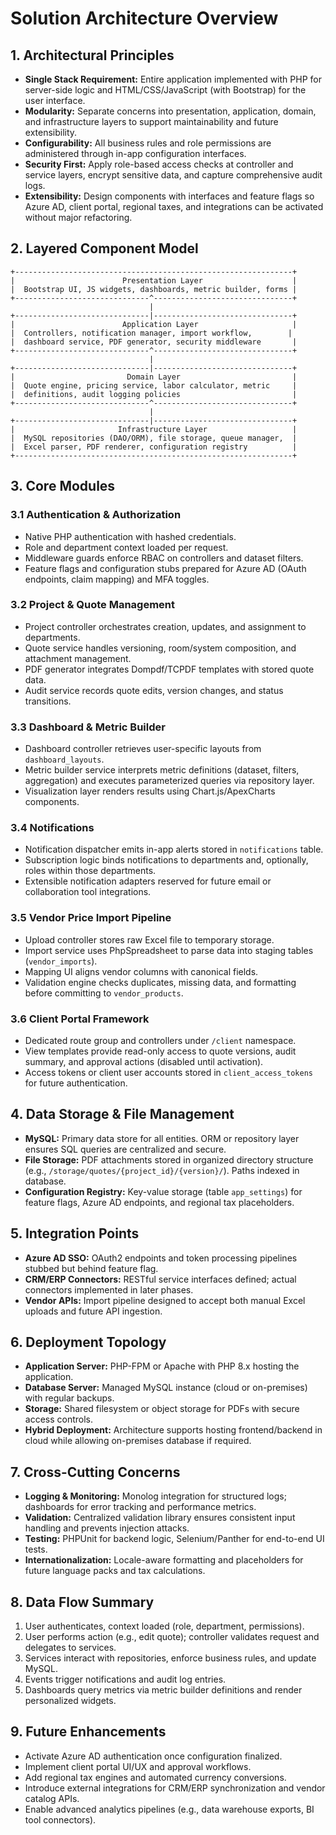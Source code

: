 # Solution Architecture Overview

## 1. Architectural Principles
- **Single Stack Requirement:** Entire application implemented with PHP for server-side logic and HTML/CSS/JavaScript (with Bootstrap) for the user interface.
- **Modularity:** Separate concerns into presentation, application, domain, and infrastructure layers to support maintainability and future extensibility.
- **Configurability:** All business rules and role permissions are administered through in-app configuration interfaces.
- **Security First:** Apply role-based access checks at controller and service layers, encrypt sensitive data, and capture comprehensive audit logs.
- **Extensibility:** Design components with interfaces and feature flags so Azure AD, client portal, regional taxes, and integrations can be activated without major refactoring.

## 2. Layered Component Model
```
+--------------------------------------------------------------+
|                        Presentation Layer                    |
|  Bootstrap UI, JS widgets, dashboards, metric builder, forms |
+------------------------------^-------------------------------+
                               |
+------------------------------|-------------------------------+
|                        Application Layer                     |
|  Controllers, notification manager, import workflow,        |
|  dashboard service, PDF generator, security middleware       |
+------------------------------^-------------------------------+
                               |
+------------------------------|-------------------------------+
|                         Domain Layer                         |
|  Quote engine, pricing service, labor calculator, metric     |
|  definitions, audit logging policies                         |
+------------------------------^-------------------------------+
                               |
+------------------------------|-------------------------------+
|                       Infrastructure Layer                   |
|  MySQL repositories (DAO/ORM), file storage, queue manager,  |
|  Excel parser, PDF renderer, configuration registry          |
+--------------------------------------------------------------+
```

## 3. Core Modules
### 3.1 Authentication & Authorization
- Native PHP authentication with hashed credentials.
- Role and department context loaded per request.
- Middleware guards enforce RBAC on controllers and dataset filters.
- Feature flags and configuration stubs prepared for Azure AD (OAuth endpoints, claim mapping) and MFA toggles.

### 3.2 Project & Quote Management
- Project controller orchestrates creation, updates, and assignment to departments.
- Quote service handles versioning, room/system composition, and attachment management.
- PDF generator integrates Dompdf/TCPDF templates with stored quote data.
- Audit service records quote edits, version changes, and status transitions.

### 3.3 Dashboard & Metric Builder
- Dashboard controller retrieves user-specific layouts from `dashboard_layouts`.
- Metric builder service interprets metric definitions (dataset, filters, aggregation) and executes parameterized queries via repository layer.
- Visualization layer renders results using Chart.js/ApexCharts components.

### 3.4 Notifications
- Notification dispatcher emits in-app alerts stored in `notifications` table.
- Subscription logic binds notifications to departments and, optionally, roles within those departments.
- Extensible notification adapters reserved for future email or collaboration tool integrations.

### 3.5 Vendor Price Import Pipeline
- Upload controller stores raw Excel file to temporary storage.
- Import service uses PhpSpreadsheet to parse data into staging tables (`vendor_imports`).
- Mapping UI aligns vendor columns with canonical fields.
- Validation engine checks duplicates, missing data, and formatting before committing to `vendor_products`.

### 3.6 Client Portal Framework
- Dedicated route group and controllers under `/client` namespace.
- View templates provide read-only access to quote versions, audit summary, and approval actions (disabled until activation).
- Access tokens or client user accounts stored in `client_access_tokens` for future authentication.

## 4. Data Storage & File Management
- **MySQL:** Primary data store for all entities. ORM or repository layer ensures SQL queries are centralized and secure.
- **File Storage:** PDF attachments stored in organized directory structure (e.g., `/storage/quotes/{project_id}/{version}/`). Paths indexed in database.
- **Configuration Registry:** Key-value storage (table `app_settings`) for feature flags, Azure AD endpoints, and regional tax placeholders.

## 5. Integration Points
- **Azure AD SSO:** OAuth2 endpoints and token processing pipelines stubbed but behind feature flag.
- **CRM/ERP Connectors:** RESTful service interfaces defined; actual connectors implemented in later phases.
- **Vendor APIs:** Import pipeline designed to accept both manual Excel uploads and future API ingestion.

## 6. Deployment Topology
- **Application Server:** PHP-FPM or Apache with PHP 8.x hosting the application.
- **Database Server:** Managed MySQL instance (cloud or on-premises) with regular backups.
- **Storage:** Shared filesystem or object storage for PDFs with secure access controls.
- **Hybrid Deployment:** Architecture supports hosting frontend/backend in cloud while allowing on-premises database if required.

## 7. Cross-Cutting Concerns
- **Logging & Monitoring:** Monolog integration for structured logs; dashboards for error tracking and performance metrics.
- **Validation:** Centralized validation library ensures consistent input handling and prevents injection attacks.
- **Testing:** PHPUnit for backend logic, Selenium/Panther for end-to-end UI tests.
- **Internationalization:** Locale-aware formatting and placeholders for future language packs and tax calculations.

## 8. Data Flow Summary
1. User authenticates, context loaded (role, department, permissions).
2. User performs action (e.g., edit quote); controller validates request and delegates to services.
3. Services interact with repositories, enforce business rules, and update MySQL.
4. Events trigger notifications and audit log entries.
5. Dashboards query metrics via metric builder definitions and render personalized widgets.

## 9. Future Enhancements
- Activate Azure AD authentication once configuration finalized.
- Implement client portal UI/UX and approval workflows.
- Add regional tax engines and automated currency conversions.
- Introduce external integrations for CRM/ERP synchronization and vendor catalog APIs.
- Enable advanced analytics pipelines (e.g., data warehouse exports, BI tool connectors).

